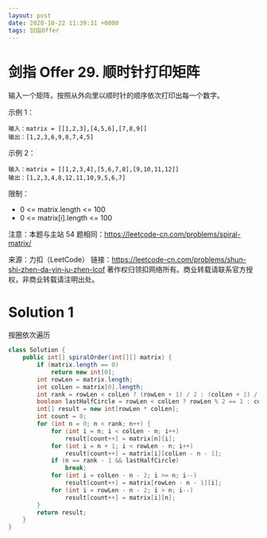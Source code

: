 ```yaml
---
layout: post
date: 2020-10-22 11:39:31 +0800
tags: 剑指Offer
---
```


# 剑指 Offer 29. 顺时针打印矩阵

输入一个矩阵，按照从外向里以顺时针的顺序依次打印出每一个数字。

示例 1：
```
输入：matrix = [[1,2,3],[4,5,6],[7,8,9]]
输出：[1,2,3,6,9,8,7,4,5]
```
示例 2：
```
输入：matrix = [[1,2,3,4],[5,6,7,8],[9,10,11,12]]
输出：[1,2,3,4,8,12,11,10,9,5,6,7]
```
限制：
+ 0 <= matrix.length <= 100
+ 0 <= matrix[i].length <= 100

注意：本题与主站 54 题相同：https://leetcode-cn.com/problems/spiral-matrix/

来源：力扣（LeetCode）
链接：https://leetcode-cn.com/problems/shun-shi-zhen-da-yin-ju-zhen-lcof
著作权归领扣网络所有。商业转载请联系官方授权，非商业转载请注明出处。

# Solution 1
按圈依次遍历  
``` java
class Solution {
    public int[] spiralOrder(int[][] matrix) {
        if (matrix.length == 0)
            return new int[0];
        int rowLen = matrix.length;
        int colLen = matrix[0].length;
        int rank = rowLen < colLen ? (rowLen + 1) / 2 : (colLen + 1) / 2;
        boolean lastHalfCircle = rowLen < colLen ? rowLen % 2 == 1 : colLen % 2 == 1;
        int[] result = new int[rowLen * colLen];
        int count = 0;
        for (int n = 0; n < rank; n++) {
            for (int i = n; i < colLen - n; i++)
                result[count++] = matrix[n][i];
            for (int i = n + 1; i < rowLen - n; i++)
                result[count++] = matrix[i][colLen - n - 1];
            if (n == rank - 1 && lastHalfCircle)
                break;
            for (int i = colLen - n - 2; i >= n; i--)
                result[count++] = matrix[rowLen - n - 1][i];
            for (int i = rowLen - n - 2; i > n; i--)
                result[count++] = matrix[i][n];
        }
        return result;
    }
}
```